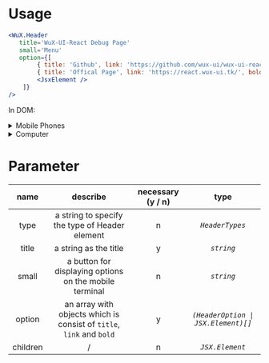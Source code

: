 # Usage

```jsx
<WuX.Header
   title='WuX-UI-React Debug Page'
   small='Menu'
   option={[
        { title: 'Github', link: 'https://github.com/wux-ui/wux-ui-react-docs' },
        { title: 'Offical Page', link: 'https://react.wux-ui.tk/', bold: true },
        <JsxElement />
    ]}
/>
```

In DOM: 
<details>
<summary>Mobile Phones</summary>

```wux-html-phone
<nav class="wux-header wux-header-fixed"><span class="wux-header-title">WuX-UI-React</span><button class="wux-header-small-option-group">Menu</button><span class="wux-header-option-group"><a class="wux-header-option" href="https://react-docs.wux-ui.tk/">Docs</a><a class="wux-header-option" href="https://github.com/wux-ui/wux-ui-react">Github</a></span></nav>
:wux-html-phone
```

</details>

<details>
<summary>Computer</summary>

```wux-html-full
<nav class="wux-header wux-header-fixed"><span class="wux-header-title">WuX-UI-React</span><button class="wux-header-small-option-group">Menu</button><span class="wux-header-option-group"><a class="wux-header-option" href="https://react-docs.wux-ui.tk/">Docs</a><a class="wux-header-option" href="https://github.com/wux-ui/wux-ui-react">Github</a></span></nav>
:wux-html-full
```

</details>

# Parameter

name|describe|necessary (y / n)|type
:-:|:-:|:-:|:-:
type|a string to specify the type of Header element|n|*`HeaderTypes`*
title|a string as the title|y|*`string`*
small|a button for displaying options on the mobile terminal|n|*`string`*
option|an array with objects which is consist of `title`, `link` and `bold`|y|*`(HeaderOption \| JSX.Element)[]`*
children|/|n|*`JSX.Element`*